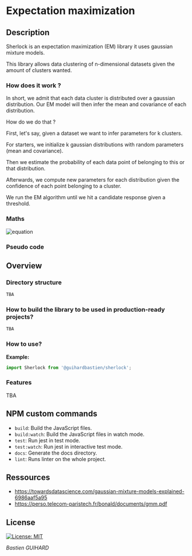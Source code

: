 # Expectation maximization
## Description

Sherlock is an expectation maximization (EM) library it uses gaussian mixture models.

This library allows data clustering of n-dimensional datasets given the amount of clusters wanted.

### How does it work ?

In short, we admit that each data cluster is distributed over a gaussian distribution. 
Our EM model will then infer the mean and covariance of each distribution.

How do we do that ? 

First, let's say, given a dataset we want to infer parameters for k clusters.

For starters, we initialize k gaussian distributions with random parameters (mean and covariance).

Then we estimate the probability of each data point of belonging to this or that distribution.

Afterwards, we compute new parameters for each distribution given the confidence of each point belonging to a cluster.

We run the EM algorithm until we hit a candidate response given a threshold.

### Maths 
![equation](http://www.plantuml.com/plantuml/svg/SoWkIImgoKqioU1AqoZHjDL8Z3VGr3TIq5OeBisDryYpDTICoyzFZCzBpY_MqCWho2pHrFVHr4QML4YApujHACxCGyXpEQJcfO0D1G00)


### Pseudo code 

## Overview
### Directory structure
```bash
TBA
```
### How to build the library to be used in production-ready projects?
```bash
TBA
```
### How to use?
__Example:__

```typescript
import Sherlock from '@guihardbastien/sherlock';

```
### Features
TBA
## NPM custom commands

- `build`: Build the JavaScript files.
- `build:watch`: Build the JavaScript files in watch mode.
- `test`: Run jest in test mode.
- `test:watch`: Run jest in interactive test mode.
- `docs`: Generate the docs directory.
- `lint`: Runs linter on the whole project.


## Ressources
* https://towardsdatascience.com/gaussian-mixture-models-explained-6986aaf5a95
* https://perso.telecom-paristech.fr/bonald/documents/gmm.pdf

## License

[![License: MIT](https://img.shields.io/badge/License-MIT-yellow.svg)](https://opensource.org/licenses/MIT)

*Bastien GUIHARD*
